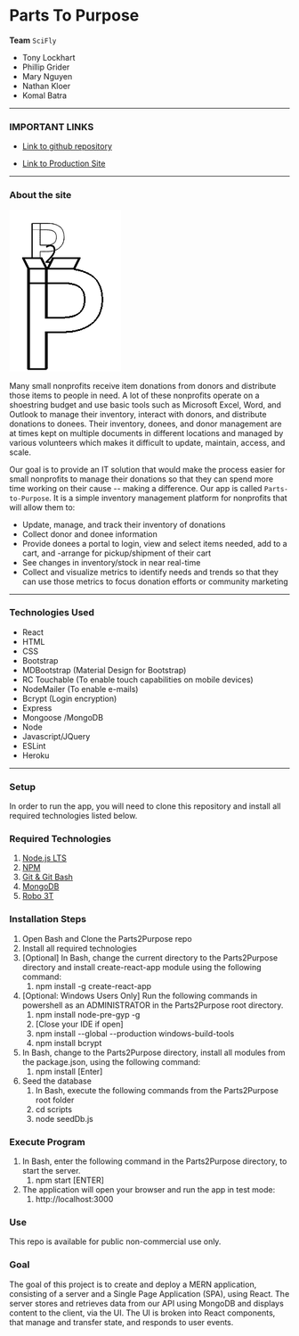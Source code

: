 # Parts To Purpose

**Team** `SciFly`

- Tony Lockhart
- Phillip Grider
- Mary Nguyen
- Nathan Kloer
- Komal Batra

---
### IMPORTANT LINKS
* [Link to github repository](https://github.com/tlockhart/parts-2-purpose)

* [Link to Production Site](https://shielded-refuge-22847.herokuapp.com/)

---
### **About the site**

![P2P](client/public/img/p2p.png)

Many small nonprofits receive item donations from donors and distribute those items to people in need. A lot of these nonprofits operate on a shoestring budget and use basic tools such as Microsoft Excel, Word, and Outlook to manage their inventory, interact with donors, and distribute donations to donees. Their inventory, donees, and donor management are at times kept on multiple documents in different locations and managed by various volunteers which makes it difficult to update, maintain, access, and scale.

Our goal is to provide an IT solution that would make the process easier for small nonprofits to manage their donations so that they can spend more time working on their cause -- making a difference. Our app is called `Parts-to-Purpose`.  It is a simple inventory management platform for nonprofits that will allow them to:
- Update, manage, and track their inventory of donations
- Collect donor and donee information
- Provide donees a portal to login, view and select items needed, add to a cart, and -arrange for pickup/shipment of their cart
- See changes in inventory/stock in near real-time
- Collect and visualize metrics to identify needs and trends so that they can use those metrics to focus donation efforts or community marketing

---
### **Technologies Used**

- React
- HTML
- CSS
- Bootstrap
- MDBootstrap (Material Design for Bootstrap)
- RC Touchable (To enable touch capabilities on mobile devices)
- NodeMailer (To enable e-mails)
- Bcrypt (Login encryption)
- Express
- Mongoose /MongoDB
- Node
- Javascript/JQuery
- ESLint
- Heroku

---
### **Setup**

In order to run the app, you will need to clone this repository and install all required technologies listed below.

### **Required Technologies**

1. [Node.js LTS](https://nodejs.org/en/)<br/>
2. [NPM](https://www.npmjs.com/get-npm)<br/>
3. [Git & Git Bash](https://git-scm.com/downloads)<br/>
4. [MongoDB](https://docs.mongodb.com/manual/tutorial/install-mongodb-on-windows/)<br/>
5. [Robo 3T](https://robomongo.org/download)<br/>

### **Installation Steps**

1. Open Bash and Clone the Parts2Purpose repo
2. Install all required technologies
3. [Optional] In Bash, change the current directory to the Parts2Purpose directory and install create-react-app module using the following command:
    1. npm install -g create-react-app
4. [Optional: Windows Users Only]  Run the following commands in powershell as an ADMINISTRATOR in the Parts2Purpose root directory.
    1. npm install node-pre-gyp -g
    2. [Close your IDE if open]
    3. npm install --global --production windows-build-tools
    4. npm install bcrypt
5. In Bash, change to the Parts2Purpose directory, install all modules from the package.json, using the following command:
    1. npm install [Enter]
6. Seed the database
    1. In Bash, execute the following commands from the Parts2Purpose root folder
    2. cd scripts
    3. node seedDb.js

### **Execute Program**

1. In Bash, enter the following command in the Parts2Purpose directory, to start the server.
    1. npm start [ENTER]
2. The application will open your browser and run the app in test mode:
    1. http://localhost:3000

### **Use**
This repo is available for public non-commercial use only.

### **Goal**
The goal of this project is to create and deploy a MERN application, consisting of a server and a Single Page Application (SPA), using React. The server stores and retrieves data from our API using MongoDB and displays content to the client, via the UI. The UI is broken into React components, that manage and transfer state, and responds to user events.

